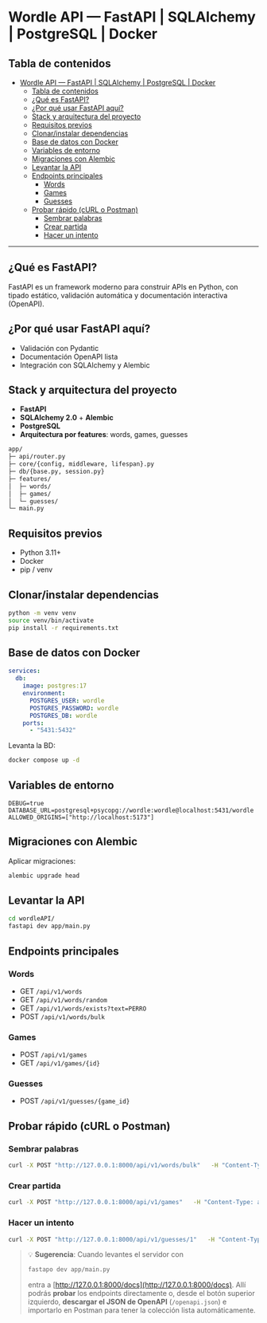 # Wordle API — FastAPI | SQLAlchemy | PostgreSQL | Docker

## Tabla de contenidos
- [Wordle API — FastAPI | SQLAlchemy | PostgreSQL | Docker](#wordle-api--fastapi--sqlalchemy--postgresql--docker)
  - [Tabla de contenidos](#tabla-de-contenidos)
  - [¿Qué es FastAPI?](#qué-es-fastapi)
  - [¿Por qué usar FastAPI aquí?](#por-qué-usar-fastapi-aquí)
  - [Stack y arquitectura del proyecto](#stack-y-arquitectura-del-proyecto)
  - [Requisitos previos](#requisitos-previos)
  - [Clonar/instalar dependencias](#clonarinstalar-dependencias)
  - [Base de datos con Docker](#base-de-datos-con-docker)
  - [Variables de entorno](#variables-de-entorno)
  - [Migraciones con Alembic](#migraciones-con-alembic)
  - [Levantar la API](#levantar-la-api)
  - [Endpoints principales](#endpoints-principales)
    - [Words](#words)
    - [Games](#games)
    - [Guesses](#guesses)
  - [Probar rápido (cURL o Postman)](#probar-rápido-curl-o-postman)
    - [Sembrar palabras](#sembrar-palabras)
    - [Crear partida](#crear-partida)
    - [Hacer un intento](#hacer-un-intento)

---

## ¿Qué es FastAPI?
FastAPI es un framework moderno para construir APIs en Python, con tipado estático, validación automática y documentación interactiva (OpenAPI).

## ¿Por qué usar FastAPI aquí?
- Validación con Pydantic
- Documentación OpenAPI lista
- Integración con SQLAlchemy y Alembic

## Stack y arquitectura del proyecto
- **FastAPI** 
- **SQLAlchemy 2.0** + **Alembic**
- **PostgreSQL** 
- **Arquitectura por features**: words, games, guesses

```bash
app/
├─ api/router.py
├─ core/{config, middleware, lifespan}.py
├─ db/{base.py, session.py}
├─ features/
│  ├─ words/
│  ├─ games/
│  └─ guesses/
└─ main.py
```

## Requisitos previos
- Python 3.11+
- Docker
- pip / venv

## Clonar/instalar dependencias
```bash
python -m venv venv
source venv/bin/activate
pip install -r requirements.txt
```

## Base de datos con Docker
```yaml
services:
  db:
    image: postgres:17
    environment:
      POSTGRES_USER: wordle
      POSTGRES_PASSWORD: wordle
      POSTGRES_DB: wordle
    ports:
      - "5431:5432"
```
Levanta la BD:
```bash
docker compose up -d
```

## Variables de entorno
```
DEBUG=true
DATABASE_URL=postgresql+psycopg://wordle:wordle@localhost:5431/wordle
ALLOWED_ORIGINS=["http://localhost:5173"]
```

## Migraciones con Alembic
Aplicar migraciones:
```bash
alembic upgrade head
```

## Levantar la API
```bash
cd wordleAPI/
fastapi dev app/main.py
```

## Endpoints principales
### Words
- GET `/api/v1/words`
- GET `/api/v1/words/random`
- GET `/api/v1/words/exists?text=PERRO`
- POST `/api/v1/words/bulk`

### Games
- POST `/api/v1/games`
- GET `/api/v1/games/{id}`

### Guesses
- POST `/api/v1/guesses/{game_id}`

## Probar rápido (cURL o Postman)

### Sembrar palabras
```bash
curl -X POST "http://127.0.0.1:8000/api/v1/words/bulk"   -H "Content-Type: application/json"   -d '{"words":["PERRO","SALSA","LIMON","NIEVE","PLAZA"]}'
```

### Crear partida
```bash
curl -X POST "http://127.0.0.1:8000/api/v1/games"   -H "Content-Type: application/json" -d '{}'
```

### Hacer un intento
```bash
curl -X POST "http://127.0.0.1:8000/api/v1/guesses/1"   -H "Content-Type: application/json"   -d '{"text":"PERRO"}'
```

> 💡 **Sugerencia**:
> Cuando levantes el servidor con
>
> ```bash
> fastapo dev app/main.py
> ```
>
> entra a [http://127.0.0.1:8000/docs](http://127.0.0.1:8000/docs).
> Allí podrás **probar** los endpoints directamente o, desde el botón superior izquierdo, **descargar el JSON de OpenAPI** (`/openapi.json`) e importarlo en Postman para tener la colección lista automáticamente.


